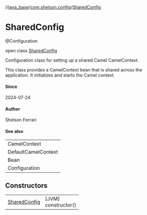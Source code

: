 //[java_base](../../../index.md)/[com.shelson.config](../index.md)/[SharedConfig](index.md)

# SharedConfig

@Configuration

open class [SharedConfig](index.md)

Configuration class for setting up a shared Camel CamelContext. 

 This class provides a CamelContext bean that is shared across the application. It initializes and starts the Camel context.

#### Since

2024-07-24

#### Author

Shelson Ferrari

#### See also

| |
|---|
| CamelContext |
| DefaultCamelContext |
| Bean |
| Configuration |

## Constructors

| | |
|---|---|
| [SharedConfig](-shared-config.md) | [JVM]<br>constructor() |
